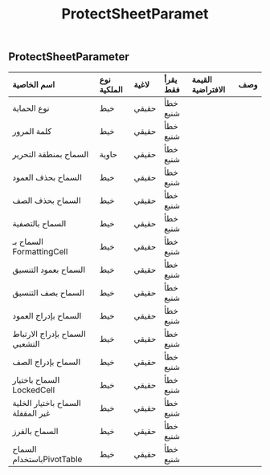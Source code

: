 ﻿---
title: ProtectSheetParamet
second_title: Aspose.Cells Cloud Documen
type: docs
url: /ar/specification/model/protectsheetparameter/
description: "Aspose.Cells مواصفات النموذج السحابي: ProtectSheetParameter. تعامل بسهولة مع Excel ومستندات جداول البيانات الأخرى التي تحتوي على ميزات مثل الفتح والتوليد والتحرير والتقسيم والدمج والمقارنة والتحويل"
kwords: Excel، Office، جدول البيانات، Cloud REST API، ProtectSheetParameter
weight: 50
---
## **ProtectSheetParameter**

 

| اسم الخاصية| نوع الملكية| لاغية| يقرأ فقط| القيمة الافتراضية| وصف|
|:- |:- |:- |:- |:- |:- |
| نوع الحماية| خيط| حقيقي| خطأ شنيع|||
| كلمة المرور| خيط| حقيقي| خطأ شنيع|||
| السماح بمنطقة التحرير| حاوية| حقيقي| خطأ شنيع|||
| السماح بحذف العمود| خيط| حقيقي| خطأ شنيع|||
| السماح بحذف الصف| خيط| حقيقي| خطأ شنيع|||
| السماح بالتصفية| خيط| حقيقي| خطأ شنيع|||
| السماح بـ FormattingCell| خيط| حقيقي| خطأ شنيع|||
| السماح بعمود التنسيق| خيط| حقيقي| خطأ شنيع|||
| السماح بصف التنسيق| خيط| حقيقي| خطأ شنيع|||
| السماح بإدراج العمود| خيط| حقيقي| خطأ شنيع|||
| السماح بإدراج الارتباط التشعبي| خيط| حقيقي| خطأ شنيع|||
| السماح بإدراج الصف| خيط| حقيقي| خطأ شنيع|||
| السماح باختيار LockedCell| خيط| حقيقي| خطأ شنيع|||
| السماح باختيار الخلية غير المقفلة| خيط| حقيقي| خطأ شنيع|||
| السماح بالفرز| خيط| حقيقي| خطأ شنيع|||
| السماح باستخدامPivotTable| خيط| حقيقي| خطأ شنيع|||

